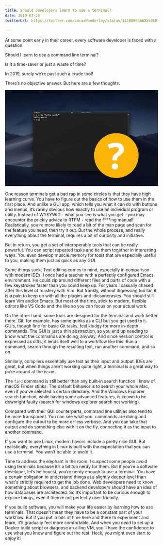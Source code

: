 ```yaml
---
title: Should developers learn to use a terminal?
date: 2019-03-20
twitterUrl: https://twitter.com/LucasWonderley/status/1110899366255050752

---
```

At some point early in their career, every software developer is faced with a question.

Should I learn to use a command line terminal?

Is it a time-saver or just a waste of time?

In 2019, surely we’re past such a crude tool!

There’s no objective answer. But here are a few thoughts.

![Terminal](./Terminal.png)

One reason terminals get a bad rap in some circles is that they have high learning curve. You have to figure out the basics of how to use them in the first place. And unlike a GUI app, which tells you what it can do with buttons and menus, it’s rarely obvious how exactly to use an individual program or utility. Instead of WYSYWIG - what you see is what you get - you may encounter the prickly advice to RTFM - read the f***ing manual! Realistically, you’re more likely to read a bit of the man page and scan for the feature you need, then try it out. But the whole process, and really everything about the terminal, requires a bit of curiosity and initiative.

But in return, you get a set of interoperable tools that can be really powerful. You can script repeated tasks and tie them together in interesting ways. You even develop muscle memory for tools that are especially useful to you, making them just as quick as any GUI.

Some things suck. Text editing comes to mind, especially in comparison with modern IDEs. I once had a teacher with a perfectly configured Emacs environment. He could zip around different files and parts of code with a few keystrokes faster than you could keep up. For years I casually chased after this level of mastery with Vim. But frankly, without digressing too far, it is a pain to keep up with all the plugins and idiosyncrasies. You should still learn Vim and/or Emacs. But most of the time, stick to modern, flexible editors like VS Code and the like so you can focus on your actual work.

On the other hand, some tools are designed for the terminal and work better there. Git, for example, has some quirks as a CLI but you get used to it. GUIs, though fine for basic Git tasks, feel kludgy for more in-depth commands. The GUI is just a thin abstraction, so you end up needing to know what the commands are doing, anyway. And since version control is expressed as diffs, it lends itself well to a workflow like this: Run a command, search through the resulting text, run another command, and so on.

Similarly, compilers essentially use text as their input and output. IDEs are great, but when things aren't working quite right, a terminal is a great way to poke around at the issue.

The `find` command is still better than any built-in search function I know of. macOS Finder stinks: The default behavior is to search your whole Mac, even if you’ve selected a certain directory. And the Windows Explorer search function, while having some advanced features, is known to be downright faulty (search for windows explorer search not working).

Compared with their GUI counterparts, command line utilities also tend to be more transparent. You can see what your commands are doing and configure the output to be more or less verbose. And you can take that output and do something else with it on the fly, connecting it as the input to another command.

If you want to use Linux, modern flavors include a pretty nice GUI. But realistically, everything in Linux is built with the expectation that you can use a terminal. You won’t be able to avoid it.

Time to address the elephant in the room. I suspect some people avoid using terminals because it’s a bit too nerdy for them. But if you’re a software developer, let’s be honest, you’re nerdy enough to use a terminal. You have a certain obligation to understand things at a slightly deeper level than what's strictly required to get the job done. Web developers need to know something about browsers, and backend developers should have an idea of how databases are architected. So it’s important to be curious enough to explore things, even if they’re not perfectly user-friendly.

If you build software, you will make your life easier by learning how to use terminals. That doesn’t mean they have to be a constant part of your workflow. But if you put in bits of time here and there to experiment and learn, it'll gradually feel more comfortable. And when you *need* to set up a Docker build script or diagnose an ailing VM, you’ll have the confidence to use what you know and figure out the rest. Heck, you might even start to enjoy it!